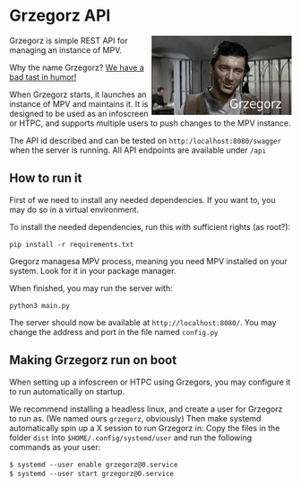 # Grzegorz API
<img align="right" width="250" src="res/logo.png">

Grzegorz is simple REST API for managing an instance of MPV.

Why the name Grzegorz? [We have a bad tast in humor!](https://youtu.be/t-fcrn1Edik)

When Grzegorz starts, it launches an instance of MPV and maintains it. It is designed to be used as an infoscreen or HTPC, and supports multiple users to push changes to the MPV instance.

The API id described and can be tested on `http:/localhost:8080/swagger` when the server is running. All API endpoints are available under `/api`


## How to run it

First of we need to install any needed dependencies. If you want to, you may do so in a virtual environment.

To install the needed dependencies, run this with sufficient rights (as root?):

```
pip install -r requirements.txt
```

Gregorz managesa MPV process, meaning you need MPV installed on your system. Look for it in your package manager.

When finished, you may run the server with:

```
python3 main.py
```

The server should now be available at `http://localhost:8080/`.
You may change the address and port in the file named `config.py`


## Making Grzegorz run on boot

When setting up a infoscreen or HTPC using Grzegors, you may configure it to run automatically on startup.

We recommend installing a headless linux, and create a user for Grzegorz to run as. (We named ours `grzegorz`, obviously)
Then make systemd automatically spin up a X session to run Grzegorz in: Copy the files in the folder `dist` into `$HOME/.config/systemd/user` and run the following commands as your user:

```
$ systemd --user enable grzegorz@0.service
$ systemd --user start grzegorz@0.service
```
